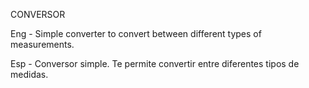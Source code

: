 CONVERSOR

Eng - Simple converter to convert between different types of measurements.

Esp - Conversor simple. Te permite convertir entre diferentes tipos de medidas.
